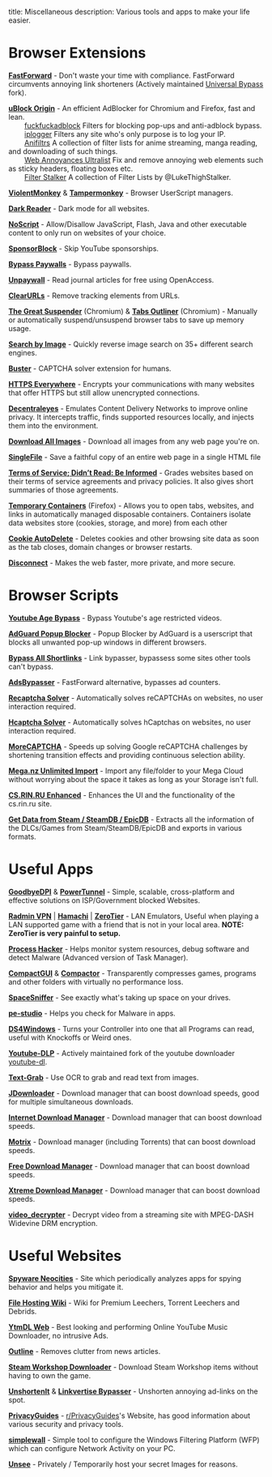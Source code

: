 title: Miscellaneous
description: Various tools and apps to make your life easier.

# Browser Extensions

[**FastForward**](https://github.com/FastForwardTeam/FastForward) - Don't waste your time with compliance. FastForward circumvents annoying link shorteners (Actively maintained [Universal Bypass](https://github.com/Sainan/Universal-Bypass) fork).

[**uBlock Origin**](https://github.com/gorhill/uBlock) - An efficient AdBlocker for Chromium and Firefox, fast and lean.  
&nbsp;&nbsp;&nbsp;&nbsp;&nbsp;&nbsp;&nbsp;&nbsp;[fuckfuckadblock](https://github.com/bogachenko/fuckfuckadblock) Filters for blocking pop-ups and anti-adblock bypass.  
&nbsp;&nbsp;&nbsp;&nbsp;&nbsp;&nbsp;&nbsp;&nbsp;[iplogger](https://github.com/piperun/iploggerfilter) Filters any site who's only purpose is to log your IP.  
&nbsp;&nbsp;&nbsp;&nbsp;&nbsp;&nbsp;&nbsp;&nbsp;[Anifiltrs](https://github.com/Karmesinrot/Anifiltrs) A collection of filter lists for anime streaming, manga reading, and downloading of such things.  
&nbsp;&nbsp;&nbsp;&nbsp;&nbsp;&nbsp;&nbsp;&nbsp;[Web Annoyances Ultralist](https://github.com/yourduskquibbles/webannoyances) Fix and remove annoying web elements such as sticky headers, floating boxes etc.  
&nbsp;&nbsp;&nbsp;&nbsp;&nbsp;&nbsp;&nbsp;&nbsp;[Filter Stalker](https://rentry.co/FilterStalker) A collection of Filter Lists by @LukeThighStalker. 

[**ViolentMonkey**](https://github.com/violentmonkey/violentmonkey) & [**Tampermonkey**](https://www.tampermonkey.net/) - Browser UserScript managers. 

[**Dark Reader**](https://github.com/darkreader/darkreader) - Dark mode for all websites.

[**NoScript**](https://github.com/hackademix/noscript) - Allow/Disallow JavaScript, Flash, Java and other executable content to only run on websites of your choice.  

[**SponsorBlock**](https://github.com/ajayyy/SponsorBlock) - Skip YouTube sponsorships.

[**Bypass Paywalls**](https://github.com/iamadamdev/bypass-paywalls-chrome) - Bypass paywalls.

[**Unpaywall**](https://unpaywall.org/products/extension) - Read journal articles for free using OpenAccess.

[**ClearURLs**](https://github.com/ClearURLs/Addon) - Remove tracking elements from URLs.

[**The Great Suspender**](https://github.com/aciidic/thegreatsuspender-notrack) (Chromium) & [**Tabs Outliner**](https://chrome.google.com/webstore/detail/tabs-outliner/eggkanocgddhmamlbiijnphhppkpkmkl) (Chromium) - Manually or automatically suspend/unsuspend browser tabs to save up memory usage.  

[**Search by Image**](https://github.com/dessant/search-by-image) - Quickly reverse image search on 35+ different search engines.

[**Buster**](https://github.com/dessant/buster) - CAPTCHA solver extension for humans.

[**HTTPS Everywhere**](https://github.com/EFForg/https-everywhere) - Encrypts your communications with many websites that offer HTTPS but still allow unencrypted connections.

[**Decentraleyes**](https://git.synz.io/Synzvato/decentraleyes) - Emulates Content Delivery Networks to improve online privacy. It intercepts traffic, finds supported resources locally, and injects them into the environment.

[**Download All Images**](https://github.com/belaviyo/save-images) - Download all images from any web page you're on.

[**SingleFile**](https://github.com/gildas-lormeau/SingleFile) -  Save a faithful copy of an entire web page in a single HTML file

[**Terms of Service; Didn’t Read: Be Informed**](https://github.com/tosdr/browser-extensions) - Grades websites based on their terms of service agreements and privacy policies. It also gives short summaries of those agreements.

[**Temporary Containers**](https://github.com/stoically/temporary-containers) (Firefox) - Allows you to open tabs, websites, and links in automatically managed disposable containers. Containers isolate data websites store (cookies, storage, and more) from each other

[**Cookie AutoDelete**](https://github.com/Cookie-AutoDelete/Cookie-AutoDelete) - Deletes cookies and other browsing site data as soon as the tab closes, domain changes or browser restarts.

[**Disconnect**](https://github.com/disconnectme/disconnect) - Makes the web faster, more private, and more secure.

# Browser Scripts

[**Youtube Age Bypass**](https://github.com/zerodytrash/Simple-YouTube-Age-Restriction-Bypass/) - Bypass Youtube's age restricted videos.

[**AdGuard Popup Blocker**](https://github.com/AdguardTeam/PopupBlocker) - Popup Blocker by AdGuard is a userscript that blocks all unwanted pop-up windows in different browsers.

[**Bypass All Shortlinks**](https://greasyfork.org/en/scripts/431691-bypass-all-shortlinks) - Link bypasser, bypassess some sites other tools can't bypass.

[**AdsBypasser**](https://github.com/adsbypasser/adsbypasser) - FastForward alternative, bypasses ad counters. 

[**Recaptcha Solver**](https://greasyfork.org/en/scripts/430593-recaptcha-solver-automatically-solves-recaptcha-in-browser) - Automatically solves reCAPTCHAs on websites, no user interaction required.

[**Hcaptcha Solver**](https://greasyfork.org/en/scripts/425854-hcaptcha-solver-automatically-solves-hcaptcha-in-browser) - Automatically solves hCaptchas on websites, no user interaction required.

[**MoreCAPTCHA**](https://greasyfork.org/en/scripts/31088-morecaptcha) - Speeds up solving Google reCAPTCHA challenges by shortening transition effects and providing continuous selection ability.

[**Mega.nz Unlimited Import**](https://pastebin.com/raw/4AXkE1yE) - Import any file/folder to your Mega Cloud without worrying about the space it takes as long as your Storage isn't full.

[**CS.RIN.RU Enhanced**](https://github.com/SubZeroPL/cs-rin-ru-enhanced-mod) - Enhances the UI and the functionality of the cs.rin.ru site.

[**Get Data from Steam / SteamDB / EpicDB**](https://github.com/Sak32009/GetDLCInfoFromSteamDB/) - Extracts all the information of the DLCs/Games from Steam/SteamDB/EpicDB and exports in various formats.

# Useful Apps

[**GoodbyeDPI**](https://github.com/ValdikSS/GoodbyeDPI) & [**PowerTunnel**](https://github.com/krlvm/PowerTunnel) - Simple, scalable, cross-platform and effective solutions on ISP/Government blocked Websites.  

[**Radmin VPN**](https://www.radmin-vpn.com/) | [**Hamachi**](https://www.vpn.net/) | [**ZeroTier**](https://github.com/zerotier/ZeroTierOne) - LAN Emulators, Useful when playing a LAN supported game with a friend that is not in your local area. **NOTE: ZeroTier is very painful to setup.**

[**Process Hacker**](https://github.com/processhacker/processhacker) - Helps monitor system resources, debug software and detect Malware (Advanced version of Task Manager).

[**CompactGUI**](https://github.com/ImminentFate/CompactGUI) & [**Compactor**](https://github.com/Freaky/Compactor) - Transparently compresses games, programs and other folders with virtually no performance loss.

[**SpaceSniffer**](http://www.uderzo.it/main_products/space_sniffer/) - See exactly what's taking up space on your drives.

[**pe-studio**](https://www.winitor.com/) - Helps you check for Malware in apps.

[**DS4Windows**](https://github.com/Ryochan7/DS4Windows) - Turns your Controller into one that all Programs can read, useful with Knockoffs or Weird ones.

[**Youtube-DLP**](https://github.com/yt-dlp/yt-dlp) - Actively maintained fork of the youtube downloader [youtube-dl](https://github.com/ytdl-org/youtube-dl).

[**Text-Grab**](https://github.com/TheJoeFin/Text-Grab) - Use OCR to grab and read text from images.

[**JDownloader**](https://jdownloader.org/jdownloader2) - Download manager that can boost download speeds, good for multiple simultaneous downloads.

[**Internet Download Manager**](https://www.internetdownloadmanager.com/) - Download manager that can boost download speeds.

[**Motrix**](https://github.com/agalwood/Motrix) - Download manager (including Torrents) that can boost download speeds.

[**Free Download Manager**](https://www.freedownloadmanager.org/) - Download manager that can boost download speeds.

[**Xtreme Download Manager**](https://github.com/subhra74/xdm) - Download manager that can boost download speeds.

[**video_decrypter**](https://github.com/CrackerCat/video_decrypter) - Decrypt video from a streaming site with MPEG-DASH Widevine DRM encryption. 

# Useful Websites

[**Spyware Neocities**](https://spyware.neocities.org/articles/) - Site which periodically analyzes apps for spying behavior and helps you mitigate it.

[**File Hosting Wiki**](https://filehostlist.miraheze.org/wiki/Main_Page) - Wiki for Premium Leechers, Torrent Leechers and Debrids.

[**YtmDL Web**](https://ytmdl.deepjyoti30.dev/) - Best looking and performing Online YouTube Music Downloader, no intrusive Ads.

[**Outline**](https://outline.com/) - Removes clutter from news articles.

[**Steam Workshop Downloader**](https://www.steamworkshopdownloader.io/) - Download Steam Workshop items without having to own the game.

[**UnshortenIt**](https://unshorten.it/) & [**Linkvertise Bypasser**](https://thebypasser.com/) - Unshorten annoying ad-links on the spot.

[**PrivacyGuides**](https://privacyguides.org/) - [r/PrivacyGuides](https://www.reddit.com/r/PrivacyGuides/)'s Website, has good information about various security and privacy tools.

[**simplewall**](https://www.henrypp.org/product/simplewall) - Simple tool to configure  the Windows Filtering Platform (WFP) which can configure Network Activity on your PC.

[**Unsee**](https://unsee.cc/) - Privately / Temporarily host your secret Images for reasons.



